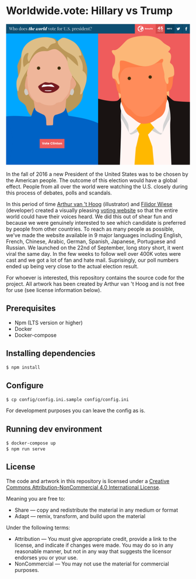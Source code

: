# Worldwide.vote: Hillary vs Trump
![Hillary vs Trump](/src/assets/images/hillary-vs-trump.png)

In the fall of 2016 a new President of the United States was to be chosen by the American people. The outcome of this election would have a global effect. People from all over the world were watching the U.S. closely during this process of debates, polls and scandals.

In this period of time [Arthur van 't Hoog](http://arthurvanthoog.nl) (illustrator) and [Filidor Wiese](https://galaxy.fili.nl) (developer) created a visually pleasing [voting website](https://worldwide.vote/hillary-vs-trump) so that the entire world could have their voices heard. We did this out of shear fun and because we were genuinely interested to see which candidate is preferred by people from other countries. To reach as many people as possible, we've made the website available in 9 major languages including English, French, Chinese, Arabic, German, Spanish, Japanese, Portuguese and Russian. We launched on the 22nd of September, long story short, it went viral the same day. In the few weeks to follow well over 400K votes were cast and we got a lot of fan and hate mail. Suprisingly, our poll numbers ended up being very close to the actual election result.

For whoever is interested, this repository contains the source code for the project. All artwork has been created by Arthur van 't Hoog and is not free for use (see license information below).

## Prerequisites
* Npm (LTS version or higher)
* Docker
* Docker-compose

## Installing dependencies
```
$ npm install
```

## Configure
```
$ cp config/config.ini.sample config/config.ini
```
For development purposes you can leave the config as is.

## Running dev environment
```
$ docker-compose up
$ npm run serve
```

## License ##

The code and artwork in this repository is licensed under a [Creative Commons Attribution-NonCommercial 4.0 International License](http://creativecommons.org/licenses/by-nc/4.0/).

Meaning you are free to:

* Share — copy and redistribute the material in any medium or format
* Adapt — remix, transform, and build upon the material

Under the following terms:

* Attribution — You must give appropriate credit, provide a link to the license, and indicate if changes were made. You may do so in any reasonable manner, but not in any way that suggests the licensor endorses you or your use.
* NonCommercial — You may not use the material for commercial purposes.
